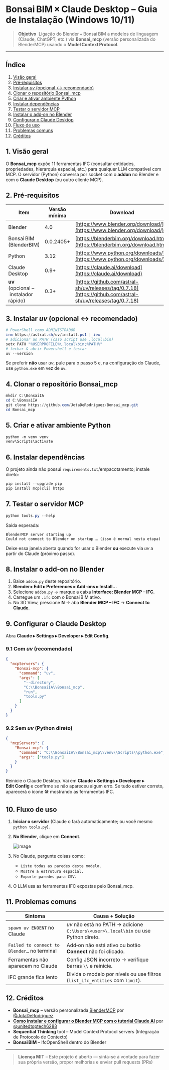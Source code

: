 # Bonsai BIM × Claude Desktop – Guia de Instalação (Windows 10/11)

> **Objetivo**  Ligação do Blender + Bonsai BIM a modelos de linguagem (Claude, ChatGPT, etc.) via **Bonsai\_mcp** (versão personalizada do BlenderMCP) usando o **Model Context Protocol**.

---

## Índice

1. [Visão geral](#visao-geral)
2. [Pré‑requisitos](#pre-requisitos)
3. [Instalar ](#instalar-uv)[*uv*](#instalar-uv)[ (opcional ↔ recomendado)](#instalar-uv)
4. [Clonar o repositório Bonsai\_mcp](#clonar-repo)
5. [Criar e ativar ambiente Python](#venv)
6. [Instalar dependências](#deps)
7. [Testar o servidor MCP](#test-servidor)
8. [Instalar o add‑on no Blender](#addon-blender)
9. [Configurar o Claude Desktop](#claude-config)
10. [Fluxo de uso](#fluxo-uso)
11. [Problemas comuns](#problemas)
12. [Créditos](#creditos)



## 1. Visão geral

O **Bonsai\_mcp** expõe 11 ferramentas IFC (consultar entidades, propriedades, hierarquia espacial, etc.) para qualquer LLM compatível com MCP. O servidor (Python) conversa por socket com o **addon** no Blender e com o **Claude Desktop** (ou outro cliente MCP).



## 2. Pré‑requisitos

| Item                                  | Versão mínima | Download                                                                                       |
| ------------------------------------- | ------------- | ---------------------------------------------------------------------------------------------- |
| Blender                               | 4.0           | [https://www.blender.org/download/](https://www.blender.org/download/)                         |
| Bonsai BIM (BlenderBIM)               | 0.0.2405+     | [https://blenderbim.org/download.html](https://blenderbim.org/download.html)                   |
| Python                                | 3.12          | [https://www.python.org/downloads/](https://www.python.org/downloads/)                         |
| Claude Desktop                        | 0.9+          | [https://claude.ai/download](https://claude.ai/download)                                       |
| **uv** (opcional – instalador rápido) | 0.3+          | [https://github.com/astral-sh/uv/releases/tag/0.7.18](https://github.com/astral-sh/uv/releases/tag/0.7.18)|



## 3. Instalar *uv* (opcional ↔ recomendado)

```powershell
# PowerShell como ADMINISTRADOR
irm https://astral.sh/uv/install.ps1 | iex
# adicionar ao PATH (caso script use .local\bin)
setx PATH "%USERPROFILE%\.local\bin;%PATH%"
# fechar & abrir Powershell e testar
uv --version
```

Se preferir **não** usar *uv*, pule para o passo 5 e, na configuração do Claude, use `python.exe` em vez de `uv`.



## 4. Clonar o repositório Bonsai\_mcp

```powershell
mkdir C:\BonsaiIA
cd C:\BonsaiIA
git clone https://github.com/JotaDeRodriguez/Bonsai_mcp.git
cd Bonsai_mcp
```



## 5. Criar e ativar ambiente Python

```powershell
python -m venv venv
venv\Scripts\activate
```



## 6. Instalar dependências

O projeto ainda não possui `requirements.txt`/empacotamento; instale direto:

```powershell
pip install --upgrade pip
pip install mcp[cli] httpx
```



## 7. Testar o servidor MCP

```powershell
python tools.py --help
```

Saída esperada:

```
BlenderMCP server starting up
Could not connect to Blender on startup … (isso é normal nesta etapa)
```

Deixe essa janela aberta quando for usar o Blender **ou** execute via *uv* a partir do Claude (próximo passo).



## 8. Instalar o add‑on no Blender

1. Baixe `addon.py` deste repositório.
2. **Blender ▸ Edit ▸ Preferences ▸ Add‑ons ▸ Install…**
3. Selecione `addon.py` → marque a caixa **Interface: Blender MCP – IFC**.
4. Carregue um `.ifc` com o Bonsai BIM ativo.
5. No 3D View, pressione **N** → aba **Blender MCP – IFC** → **Connect to Claude**.



## 9. Configurar o Claude Desktop

Abra **Claude ▸ Settings ▸ Developer ▸ Edit Config**.

### 9.1 Com *uv* (recomendado)

```json
{
  "mcpServers": {
    "Bonsai-mcp": {
      "command": "uv",
      "args": [
        "--directory",
        "C:\\BonsaiIA\\Bonsai_mcp",
        "run",
        "tools.py"
      ]
    }
  }
}
```

### 9.2 Sem *uv* (Python direto)

```json
{
  "mcpServers": {
    "Bonsai-mcp": {
      "command": "C:\\BonsaiIA\\Bonsai_mcp\\venv\\Scripts\\python.exe",
      "args": ["tools.py"]
    }
  }
}
```

Reinicie o Claude Desktop. Vai em **Claude ▸ Settings ▸ Developer ▸ Edit Config** e confirme se não apareceu algum erro. Se tudo estiver correto, aparecerá o ícone 🛠 mostrando as ferramentas IFC.


## 10. Fluxo de uso

1. **Iniciar o servidor** (Claude o fará automaticamente; ou você mesmo `python tools.py`).
2. **No Blender**, clique em **Connect**.
   
   ![image](https://github.com/user-attachments/assets/d6fe8c0d-4413-494f-a4f2-7a16b4279846)

4. No Claude, pergunte coisas como:
   - `Liste todas as paredes deste modelo.`
   - `Mostre a estrutura espacial.`
   - `Exporte paredes para CSV.`
5. O LLM usa as ferramentas IFC expostas pelo Bonsai\_mcp.



## 11. Problemas comuns

| Sintoma                                     | Causa + Solução                                                                     |
| ------------------------------------------- | ----------------------------------------------------------------------------------- |
| `spawn uv ENOENT` no Claude                 | *uv* não está no PATH → adicione `C:\Users\<user>\.local\bin` ou use Python direto. |
| `Failed to connect to Blender…` no terminal | Add‑on não está ativo ou botão **Connect** não foi clicado.                         |
| Ferramentas não aparecem no Claude          | Config JSON incorreto → verifique barras `\\` e reinicie.                           |
| IFC grande fica lento                       | Divida o modelo por níveis ou use filtros (`list_ifc_entities` com `limit`).        |



## 12. Créditos

- **Bonsai\_mcp** – versão personalizada [BlenderMCP]([https://github.com/sidahuja/blendermcp](https://github.com/JotaDeRodriguez/Bonsai_mcp)) por [@JotaDeRodriguez](https://github.com/JotaDeRodriguez)
- [**Como instalar e configurar o Blender MCP com o tutorial Claude AI**](https://www.youtube.com/watch?v=PBSvqfx4gwQ&t=2s) por [@unitedtoptech6288](https://www.youtube.com/@unitedtoptech6288)
- **Sequential Thinking** tool – Model Context Protocol servers (Integração de Protocolo de Contexto)
- **Bonsai BIM** – IfcOpenShell dentro do Blender

---

> **Licença MIT** – Este projeto é aberto — sinta-se à vontade para fazer sua própria versão, propor melhorias e enviar pull requests (PRs)

